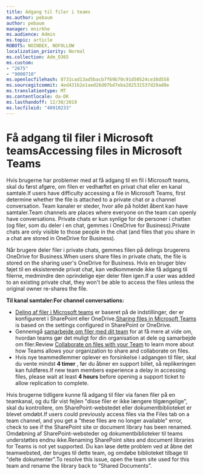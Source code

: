 ```yaml
---
title: Adgang til filer i teams
ms.author: pebaum
author: pebaum
manager: mnirkhe
ms.audience: Admin
ms.topic: article
ROBOTS: NOINDEX, NOFOLLOW
localization_priority: Normal
ms.collection: Adm_O365
ms.custom:
- "2675"
- "9000710"
ms.openlocfilehash: 8731cad13ad5bacb7f69b70c91d50524ce38d558
ms.sourcegitcommit: 4ed431b2e1aed26d07bd7eba282531537d29ad0e
ms.translationtype: MT
ms.contentlocale: da-DK
ms.lasthandoff: 12/30/2019
ms.locfileid: "40910233"
---
```

# <a name="accessing-files-in-microsoft-teams"></a><span data-ttu-id="e1db0-102">Få adgang til filer i Microsoft teams</span><span class="sxs-lookup"><span data-stu-id="e1db0-102">Accessing files in Microsoft Teams</span></span>

<span data-ttu-id="e1db0-103">Hvis brugerne har problemer med at få adgang til en fil i Microsoft teams, skal du først afgøre, om filen er vedhæftet en privat chat eller en kanal samtale.</span><span class="sxs-lookup"><span data-stu-id="e1db0-103">If users have difficulty accessing a file in Microsoft Teams, first determine whether the file is attached to a private chat or a channel conversation.</span></span> <span data-ttu-id="e1db0-104">Team kanaler er steder, hvor alle på holdet åbent kan have samtaler.</span><span class="sxs-lookup"><span data-stu-id="e1db0-104">Team channels are places where everyone on the team can openly have conversations.</span></span> <span data-ttu-id="e1db0-105">Private chats er kun synlige for de personer i chatten (og filer, som du deler i en chat, gemmes i OneDrive for Business).</span><span class="sxs-lookup"><span data-stu-id="e1db0-105">Private chats are only visible to those people in the chat (and files that you share in a chat are stored in OneDrive for Business).</span></span>

<span data-ttu-id="e1db0-106">Når brugere deler filer i private chats, gemmes filen på delings brugerens OneDrive for Business.</span><span class="sxs-lookup"><span data-stu-id="e1db0-106">When users share files in private chats, the file is stored on the sharing user's OneDrive for Business.</span></span> <span data-ttu-id="e1db0-107">Hvis en bruger blev føjet til en eksisterende privat chat, kan vedkommende ikke få adgang til filerne, medmindre den oprindelige ejer deler filen igen.</span><span class="sxs-lookup"><span data-stu-id="e1db0-107">If a user was added to an existing private chat, they won't be able to access the files unless the original owner re-shares the file.</span></span>    

<span data-ttu-id="e1db0-108">**Til kanal samtaler:**</span><span class="sxs-lookup"><span data-stu-id="e1db0-108">**For channel conversations:**</span></span>

- <span data-ttu-id="e1db0-109">[Deling af filer i Microsoft teams](https://docs.microsoft.com/MicrosoftTeams/sharing-files-in-teams) er baseret på de indstillinger, der er konfigureret i SharePoint eller OneDrive.</span><span class="sxs-lookup"><span data-stu-id="e1db0-109">[Sharing files in Microsoft Teams](https://docs.microsoft.com/MicrosoftTeams/sharing-files-in-teams) is based on the settings configured in SharePoint or OneDrive.</span></span> 
- <span data-ttu-id="e1db0-110">Gennemgå [samarbejde om filer med dit team](https://support.office.com/article/Collaborate-on-files-with-your-Team-9b200289-dbac-4823-85bd-628a5c7bb0ae) for at få mere at vide om, hvordan teams gør det muligt for din organisation at dele og samarbejde om filer.</span><span class="sxs-lookup"><span data-stu-id="e1db0-110">Review [Collaborate on files with your Team](https://support.office.com/article/Collaborate-on-files-with-your-Team-9b200289-dbac-4823-85bd-628a5c7bb0ae) to learn more about how Teams allows your organization to share and collaborate on files.</span></span> 
- <span data-ttu-id="e1db0-111">Hvis nye teammedlemmer oplever en forsinkelse i adgangen til filer, skal du vente mindst **4 timer** , før du åbner en support billet, så replikeringen kan fuldføres.</span><span class="sxs-lookup"><span data-stu-id="e1db0-111">If new team members experience a delay in accessing files, please wait at least **4 hours** before opening a support ticket to allow replication to complete.</span></span> 

<span data-ttu-id="e1db0-112">Hvis brugerne tidligere kunne få adgang til filer via fanen filer på en teamkanal, og du får vist fejlen "disse filer er ikke længere tilgængelige", skal du kontrollere, om SharePoint-webstedet eller dokumentbiblioteket er blevet omdøbt.</span><span class="sxs-lookup"><span data-stu-id="e1db0-112">If users could previously access files via the Files tab on a team channel, and you get a "these files are no longer available" error, check to see if the SharePoint site or document library has been renamed.</span></span> <span data-ttu-id="e1db0-113">Omdøbning af SharePoint-websteder og dokumentbiblioteker til teams understøttes endnu ikke.</span><span class="sxs-lookup"><span data-stu-id="e1db0-113">Renaming SharePoint sites and document libraries for Teams is not yet supported.</span></span> <span data-ttu-id="e1db0-114">Du kan løse dette problem ved at åbne det teamwebsted, der bruges til dette team, og omdøbe biblioteket tilbage til "delte dokumenter".</span><span class="sxs-lookup"><span data-stu-id="e1db0-114">To resolve this issue, open the team site used for this team and rename the library back to “Shared Documents”.</span></span>